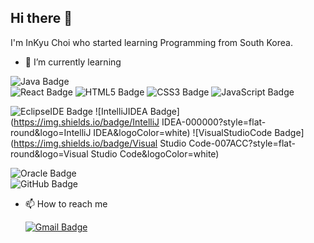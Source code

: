 ## Hi there 👋

I'm InKyu Choi who started learning Programming from South Korea.

+ 🌱 I’m currently learning

![Java Badge](https://img.shields.io/badge/Java-007396?style=flat-round&logo=Java&logoColor=white) <br/>
![React Badge](https://img.shields.io/badge/React-61DAFB?style=flat-round&logo=React&logoColor=grey)
![HTML5 Badge](https://img.shields.io/badge/HTML5-E34F26?style=flat-round&logo=HTML5&logoColor=white)
![CSS3 Badge](https://img.shields.io/badge/CSS3-1572B6?style=flat-round&logo=CSS3&logoColor=white)
![JavaScript Badge](https://img.shields.io/badge/JavaScript-F7DF1E?style=flat-round&logo=JavaScript&logoColor=grey) <br/>

![EclipseIDE Badge](https://img.shields.io/badge/Eclipse_IDE-2C2255?style=flat-round&logo=Eclipse&logoColor=white)
![IntelliJIDEA Badge](https://img.shields.io/badge/IntelliJ IDEA-000000?style=flat-round&logo=IntelliJ IDEA&logoColor=white)
![VisualStudioCode Badge](https://img.shields.io/badge/Visual Studio Code-007ACC?style=flat-round&logo=Visual Studio Code&logoColor=white) <br/>

![Oracle Badge](https://img.shields.io/badge/Oracle_SQL_Developer-F80000?style=flat-round&logo=Oracle&logoColor=white) <br/>
![GitHub Badge](https://img.shields.io/badge/GitHub-181717?style=flat-round&logo=GitHub&logoColor=white) 


+ 📫 How to reach me

  [![Gmail Badge](https://img.shields.io/badge/Gmail-EA4335?style=flat&logo=Gmail&logoColor=white)](mailto:484342@gmail.com)
<!--
**InKyu24/InKyu24** is a ✨ _special_ ✨ repository because its `README.md` (this file) appears on your GitHub profile.

Here are some ideas to get you started:

- 🔭 I’m currently working on ...
- 
- 👯 I’m looking to collaborate on ...
- 🤔 I’m looking for help with ...
- 💬 Ask me about ...
- 
- 😄 Pronouns: ...
- ⚡ Fun fact: ...
-->
